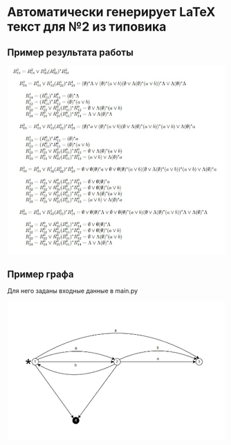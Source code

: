 # Автоматически генерирует LaTeX текст для №2 из типовика

## Пример результата работы

![](example/example.jpg)

## Пример графа

Для него заданы входные данные в main.py

![](example/graph_2_2.jpg)

